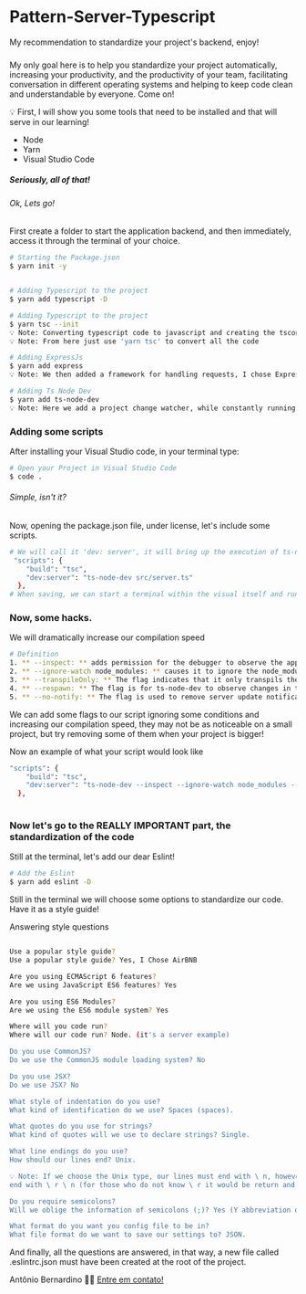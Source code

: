 # Pattern-Server-Typescript
 My recommendation to standardize your project's backend, enjoy!


### 
My only goal here is to help you standardize your project automatically, increasing your productivity, and the productivity of your team, facilitating conversation in different operating systems and helping to keep code clean and understandable by everyone. Come on!


💡 First, I will show you some tools that need to be installed and that will serve in our learning!

  - Node
  - Yarn
  - Visual Studio Code

##### Seriously, all of that!
###### Ok, Lets go!


First create a folder to start the application backend, and then immediately, access it through the terminal of your choice.

```bash
# Starting the Package.json
$ yarn init -y


# Adding Typescript to the project
$ yarn add typescript -D

# Adding Typescript to the project
$ yarn tsc --init
💡 Note: Converting typescript code to javascript and creating the tsconfig.json file
💡 Note: From here just use 'yarn tsc' to convert all the code

# Adding ExpressJs
$ yarn add express
💡 Note: We then added a framework for handling requests, I chose ExpressJs

# Adding Ts Node Dev
$ yarn add ts-node-dev
💡 Note: Here we add a project change watcher, while constantly running the server

```

### Adding some scripts
After installing your Visual Studio code, in your terminal type:

```bash
# Open your Project in Visual Studio Code
$ code .

```
###### Simple, isn't it?

Now, opening the package.json file, under license, let's include some scripts.

```bash
# We will call it 'dev: server', it will bring up the execution of ts-node-dev on top of our server.js file
 "scripts": {
    "build": "tsc",
    "dev:server": "ts-node-dev src/server.ts"
  },
# When saving, we can start a terminal within the visual itself and run the command 'yarn dev:server'


```
### Now, some hacks.

We will dramatically increase our compilation speed

```bash
# Definition
1. ** --inspect: ** adds permission for the debugger to observe the application.
2. ** --ignore-watch node_modules: ** causes it to ignore the node_modules folder when executing the project
3. ** --transpileOnly: ** The flag indicates that it only transpils the code and does not check whether it is right or wrong.
4. ** --respawn: ** The flag is for ts-node-dev to observe changes in the code, to transpile and auto-reload the application.
5. ** --no-notify: ** The flag is used to remove server update notifications from the node.
```
We can add some flags to our script ignoring some conditions and increasing our compilation speed, they may not be as noticeable on a small project, but try removing some of them when your project is bigger!

Now an example of what your script would look like

```bash
"scripts": {
    "build": "tsc",
    "dev:server": "ts-node-dev --inspect --ignore-watch node_modules --transpileOnly src/server.ts"
  },
  
```
### Now let's go to the REALLY IMPORTANT part, the standardization of the code

Still at the terminal, let's add our dear Eslint!

```bash
# Add the Eslint
$ yarn add eslint -D

```
Still in the terminal we will choose some options to standardize our code.
Have it as a style guide!

Answering style questions

```bash

Use a popular style guide?
Use a popular style guide? Yes, I Chose AirBNB

Are you using ECMAScript 6 features?
Are we using JavaScript ES6 features? Yes

Are you using ES6 Modules?
Are we using the ES6 module system? Yes

Where will you code run?
Where will our code run? Node. (it's a server example)

Do you use CommonJS?
Do we use the CommonJS module loading system? No

Do you use JSX?
Do we use JSX? No

What style of indentation do you use?
What kind of identification do we use? Spaces (spaces).

What quotes do you use for strings?
What kind of quotes will we use to declare strings? Single.

What line endings do you use?
How should our lines end? Unix.

💡 Note: If we choose the Unix type, our lines must end with \ n, however, when we choose Windows they must 
end with \ r \ n (for those who do not know \ r it would be return and \ n would be line).

Do you require semicolons?
Will we oblige the information of semicolons (;)? Yes (Y abbreviation of yes).

What format do you want you config file to be in?
What file format do we want to save our settings to? JSON.
```
And finally, all the questions are answered, in that way, a new file called .eslintrc.json must have been created at the root of the project.

Antônio Bernardino 👋🏽 [Entre em contato!](https://www.linkedin.com/in/tony-silva/)
